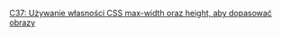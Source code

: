 [C37: Używanie własności CSS max-width oraz height, aby dopasować obrazy](http://www.w3.org/TR/2016/NOTE-WCAG20-TECHS-20161007/C37)
